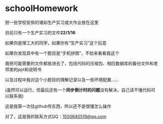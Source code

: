 # schoolHomework
把一些学校安排的诸如生产实习或大作业放在这里

目前只有一个生产实习的文件**22/1/16**

如果你是理工大的同学，如果你有“生产实习”这个玩意

如果你发现其中有一个题目是“手机拼图”，不妨来看看我这个

我把可能需要的文件都放进去了，包括代码的压缩包、相应数据库的备份文件和老师发的ppt和说明书

以及过程中我对这个小题目的理解记录以及一些环境配置……

(虽然可以运行，但最后还有一个**同步倒计时的问题**没有解决，自己读不懂代码可以联系我)

这是我第一次往github传东西，所以还不是很懂怎么操作

对了，这是我的联系方式QQ：1500640519@qq.com
